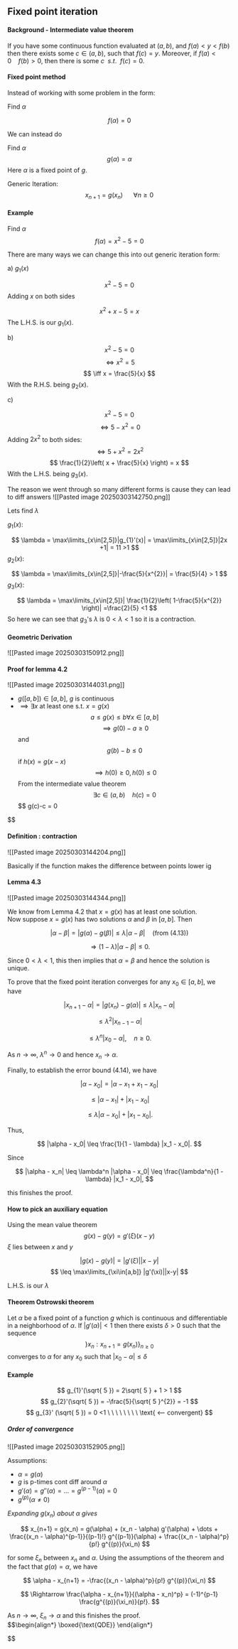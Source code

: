 
## Fixed point iteration

#### Background - Intermediate value theorem

If you have some continuous function evaluated at $(a,b)$, and $f(a)<y<f(b)$ then there exists some $c \in (a,b)$, such that $f(c) = y$. Moreover, if $f(a)<0 \ \ \ \ f(b) > 0$, then there is some $c \ \ s.t. \ \ f(c) = 0$.

#### Fixed point method

Instead of working with some problem in the form:

Find $\alpha$

$$
f(\alpha) = 0
$$

We can instead do 

Find $\alpha$
$$
g(\alpha) = \alpha
$$
Here $\alpha$ is a fixed point of $g$.

Generic Iteration:
$$
x_{n+1} = g(x_{n}) \ \ \ \ \ \ \forall n \geq 0
$$
#### Example

Find $\alpha$ $$
f(\alpha) = x^{2} - 5 = 0
$$

There are many ways we can change this into out generic iteration form:


a) $g_{1}(x)$

$$
x^{2} - 5 = 0
$$
Adding $x$ on both sides

$$
x^{2} + x - 5 = x
$$
The L.H.S. is our $g_{1}(x)$.

b)$$
x^{2} - 5 = 0
$$
$$
\iff x^{2} = 5
$$
$$
\iff x = \frac{5}{x}
$$
With the R.H.S. being $g_{2}(x)$.

c)

$$
x^{2}-5=0
$$
$$
\iff 5 -x^{2} = 0
$$
Adding $2x^{2}$ to both sides:
$$
\iff 5 + x^{2} = 2x^{2}
$$
$$
\frac{1}{2}\left( x + \frac{5}{x} \right) = x
$$
With the L.H.S. being $g_{3}(x)$.

The reason we went through so many different forms is cause they can lead to diff answers
![[Pasted image 20250303142750.png]]

Lets find $\lambda$

$g_{1}(x)$:

$$
\lambda = \max\limits_{x\in[2,5]}|g_{1}'(x)| = \max\limits_{x\in[2,5]}|2x +1| = 11 >1
$$
$g_{2}(x)$:

$$
\lambda = \max\limits_{x\in[2,5]}|-\frac{5}{x^{2}}| = \frac{5}{4} > 1
$$
$g_{3} ( x)$:

$$
\lambda = \max\limits_{x\in[2,5]}| \frac{1}{2}\left( 1-\frac{5}{x^{2}} \right)| =\frac{2}{5} <1
$$
So here we can see that $g_{3}$'s $\lambda$ is $0<\lambda<1$ so it is a contraction.

#### Geometric Derivation

![[Pasted image 20250303150912.png]]
#### Proof for lemma 4.2

![[Pasted image 20250303144031.png]]

- $g([a,b]) \in [a,b]$, $g$ is continuous
- $\implies \exists x$ at least one s.t. $x = g(x)$
$$
a \leq g(x) \leq b \forall x \in[a,b]
$$
$$
\implies g(0) - a \geq 0
$$
and $$
g(b) - b \leq 0
$$
if $h(x) = g(x - x)$
$$
\implies h(0) \geq 0, h(0) \leq 0
$$
From the intermediate value theorem
$$
\exists c \in(a,b) \ \ \ \ h (c) = 0
$$
$$
g(c)-c = 0

$$
#### Definition : contraction

![[Pasted image 20250303144204.png]]

Basically if the function makes the difference between points lower ig

#### Lemma 4.3

![[Pasted image 20250303144344.png]]

We know from Lemma 4.2 that $x = g(x)$ has at least one solution.  
Now suppose $x = g(x)$ has two solutions $\alpha$ and $\beta$ in $[a, b]$. Then  

$$
|\alpha - \beta| = |g(\alpha) - g(\beta)| \leq \lambda |\alpha - \beta| \quad \text{(from (4.13))}
$$

$$
\Rightarrow (1 - \lambda)|\alpha - \beta| \leq 0.
$$

Since $0 < \lambda < 1$, this then implies that $\alpha = \beta$ and hence the solution is unique.  

To prove that the fixed point iteration converges for any $x_0 \in [a, b]$, we have  

$$
|x_{n+1} - \alpha| = |g(x_n) - g(\alpha)| \leq \lambda |x_n - \alpha|
$$

$$
\leq \lambda^2 |x_{n-1} - \alpha|
$$

$$
\leq \lambda^n |x_0 - \alpha|, \quad n \geq 0.
$$

As $n \to \infty$, $\lambda^n \to 0$ and hence $x_n \to \alpha$.  

Finally, to establish the error bound (4.14), we have  

$$
|\alpha - x_0| = |\alpha - x_1 + x_1 - x_0|
$$

$$
\leq |\alpha - x_1| + |x_1 - x_0|
$$

$$
\leq \lambda |\alpha - x_0| + |x_1 - x_0|.
$$

Thus,  

$$
|\alpha - x_0| \leq \frac{1}{1 - \lambda} |x_1 - x_0|.
$$

Since  

$$
|\alpha - x_n| \leq \lambda^n |\alpha - x_0| \leq \frac{\lambda^n}{1 - \lambda} |x_1 - x_0|,
$$

this finishes the proof.  


#### How to pick an auxiliary equation

Using the mean value theorem $$
g(x) - g(y) = g'(\xi)(x - y)
$$
$\xi$ lies between $x$ and $y$

$$
|g(x) - g(y)| = |g'(\xi)||x-y|
$$
$$
\leq \max\limits_{\xi\in[a,b]} |g'(\xi)||x-y|
$$

L.H.S. is our $\lambda$

#### Theorem Ostrowski theorem

Let $\alpha$ be a fixed point of a function $g$ which is continuous and differentiable in a neighborhood of $\alpha$. If $|g'(\alpha)|<1$ then there exists $\delta > 0$ such that the sequence $$
\}x_{n}: x_{n+1} = g(x_{n})\}_{n\geq 0}
$$
converges to $\alpha$ for any $x_{0}$ such that $|x_{0} - \alpha| \leq \delta$


#### Example

$$
g_{1}'(\sqrt{ 5 }) = 2\sqrt{ 5 } + 1 > 1
$$
$$
g_{2}'(\sqrt{ 5 }) = -\frac{5}{\sqrt{ 5 }^{2}} = -1
$$
$$
g_{3}' (\sqrt{ 5 }) = 0 <1 \ \ \ \ \ \ \ \ \text{     <-- convergent}
$$
##### Order of convergence

![[Pasted image 20250303152905.png]]

Assumptions:
- $\alpha = g(\alpha)$
- $g$ is p-times cont diff around $\alpha$
- $g'(\alpha) = g''(\alpha) = \dots = g^{(p-1)}(\alpha) = 0$
- $g^{(p)}( \alpha \neq 0)$


*Expanding* $g(x_n)$ *about* $\alpha$ *gives* 

$$
x_{n+1} = g(x_n) = g(\alpha) + (x_n - \alpha) g'(\alpha) + \dots + \frac{(x_n - \alpha)^{p-1}}{(p-1)!} g^{(p-1)}(\alpha) + \frac{(x_n - \alpha)^p}{p!} g^{(p)}(\xi_n)
$$

for some $\xi_n$ between $x_n$ and $\alpha$. Using the assumptions of the theorem and the fact that $g(\alpha) = \alpha$, we have  

$$
\alpha - x_{n+1} = -\frac{(x_n - \alpha)^p}{p!} g^{(p)}(\xi_n)
$$

$$
\Rightarrow \frac{\alpha - x_{n+1}}{(\alpha - x_n)^p} = (-1)^{p-1} \frac{g^{(p)}(\xi_n)}{p!}.
$$

As $n \to \infty$, $\xi_n \to \alpha$ and this finishes the proof.  
$$\begin{align*}
\boxed{\text{QDE}} 
\end{align*}

$$


